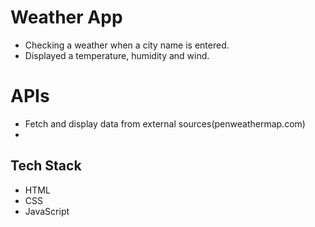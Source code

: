 # Weather App

* Checking a weather when a city name is entered.
* Displayed a temperature, humidity and wind.

# APIs
* Fetch and display data from external sources(penweathermap.com)
* 
## Tech Stack

* HTML
* CSS 
* JavaScript

